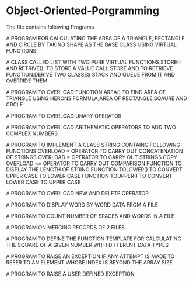# Object-Oriented-Porgramming

The file contains following Programs

A PROGRAM FOR CALCULATING THE AREA OF A TRIANGLE, RECTANGLE AND CIRCLE BY TAKING SHAPE AS THE BASE CLASS USING VIRTUAL FUNCTIONS.

A CLASS CALLED LIST WITH TWO PURE VIRTUAL FUNCTIONS STORE()  AND RETRIVE(). TO STORE A VALUE CALL STORE AND TO RETRIEVE FUNCTION.DERIVE TWO CLASSES STACK AND QUEUE FROM IT AND OVERRIDE THEM.

A PROGRAM TO OVERLOAD FUNCTION AREA() TO FIND AREA OF TRIANGLE USING HERONS FORMULA,AREA OF RECTANGLE,SQAURE AND CRCLE

A PROGRAM TO OVERLOAD UNARY OPERATOR

A PROGRAM TO OVERLOAD ARITHEMATIC OPERATORS TO ADD TWO COMPLEX NUMBERS

A PROGRAM TO IMPLEMENT A CLASS STRING CONTAING FOLLOWING FUNCTIONS
OVERLOAD + OPERATOR TO CARRY OUT CONCATENATION OF STRINGS
OVERLOAD = OPERATOR TO CARRY OUT STRINGS COPY
OVERLOAD <= OPERATOR TO CARRY OUT COMPARISON
FUNCTION TO DISPLAY THE LENGTH OF STRING
FUNCTION TOLOWER() TO CONVERT UPPER CASE TO LOWER CASE
FUNCTION TOUPPER() TO CONVERT LOWER CASE TO UPPER CASE

A PROGRAM TO OVERLOAD NEW AND DELETE OPERATOR

A PROGRAM TO DISPLAY WORD BY WORD DATA FROM A FILE

A PROGRAM TO COUNT NUMBER OF SPACES AND WORDS IN A FILE

A PROGRAM ON MERGING RECORDS OF 2 FILES

A PROGRAM TO DEFINE THE FUNCTION TEMPLATE FOR CALCULATING THE SQUARE OF A GIVEN NUMBER WITH DIFFERENT DATA TYPES

A PROGRAM TO RAISE AN EXCEPTION IF ANY ATTEMPT IS MADE TO REFER TO AN ELEMENT WHOSE INDEX IS BEYOND THE ARRAY SIZE

A PROGRAM TO RAISE A USER DEFINED EXCEPTION 
